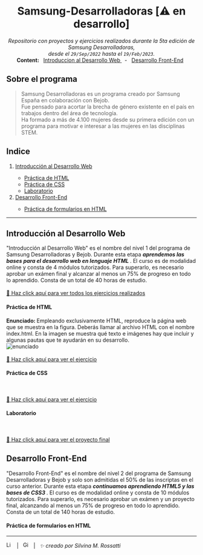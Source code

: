 
<h1 align="center"> Samsung-Desarrolladoras [⚠️ en desarrollo] </h1>
<p align="center">
 <i> Repositorio con proyectos y ejercicios realizados durante la 5ta edición de Samsung Desarrolladoras, <br /> desde el <code>29/Sep/2022</code> hasta el <code>19/Feb/2023</code>. </i> <br />
<b> Content: </b> 
&nbsp <a href="" target="_blank"> Introduccion al Desarrollo Web </a> &nbsp - 
&nbsp <a href=""> Desarrollo Front-End</a> &nbsp 
 
</p>

## Sobre el programa

>Samsung Desarrolladoras es un programa creado por Samsung España en colaboración con Bejob.  
>Fue pensado para acortar la brecha de género existente en el país en trabajos dentro del área de tecnología.  
>Ha formado a más de 4.100 mujeres desde su primera edición con un programa para motivar e interesar a las mujeres en las disciplinas STEM.

## Indice

<p align="center">
  <ol>
    <li> <a href="https://github.com/RossattiSM/Samsung-Desarrolladoras#introducci%C3%B3n-al-desarrollo-web"> Introducción al Desarrollo Web </a> </li>
    <ul>
      <li> <a href="https://github.com/RossattiSM/Samsung-Desarrolladoras#pr%C3%A1ctica-de-html"> Práctica de HTML </a> </li>
      <li> <a href="https://github.com/RossattiSM/Samsung-Desarrolladoras#pr%C3%A1ctica-de-css"> Práctica de CSS </a></li>
      <li> <a href="https://github.com/RossattiSM/Samsung-Desarrolladoras#laboratorio"> Laboratorio </a></li>
    </ul>
    <li> <a href="https://github.com/RossattiSM/Samsung-Desarrolladoras#desarrollo-front-end"> Desarrollo Front-End </a> </li>
    <ul>
      <li> <a href="https://github.com/RossattiSM/Samsung-Desarrolladoras#pr%C3%A1ctica-de-formularios-en-html"> Práctica de formularios en HTML </a> </li>
    </ul>
 </ol>
</p>

<hr>

## Introducción al Desarrollo Web

"Introducción al Desarrollo Web" es el nombre del nivel 1 del programa de Samsung Desarrolladoras y Bejob. Durante esta etapa <b><i> aprendemos las bases para el desarrollo web en lenguaje HTML </i></b>. El curso es de modalidad online y consta de 4 módulos tutorizados. Para superarlo, es necesario aprobar un exámen final y alcanzar al menos un 75% de progreso en todo lo aprendido. Consta de un total de 40 horas de estudio.
<br /><br />
<a href=""> 🚀 Haz click aquí para ver todos los ejercicios realizados </a>

#### Práctica de HTML

<b> Enunciado: </b> Empleando exclusivamente HTML, reproduce la página web que se muestra en la figura. Deberás llamar al archivo HTML con el nombre index.html. En la
imagen se muestra qué texto e imágenes hay que incluir y algunas pautas que te ayudarán en su desarrollo. <br />
<img src="" alt="enunciado" />
<br /><br />
<a href=""> 🚀 Haz click aquí para ver el ejercicio </a>

#### Práctica de CSS

<br /><br />
<a href=""> 🚀 Haz click aquí para ver el ejercicio </a>

#### Laboratorio

<br /><br />
<a href=""> 🚀 Haz click aquí para ver el proyecto final </a>

## Desarrollo Front-End
"Desarrollo Front-End" es el nombre del nivel 2 del programa de Samsung Desarrolladoras y Bejob y solo son admitidas el 50% de las inscriptas en el curso anterior. Durante esta etapa <b><i> continuamos aprendiendo HTML5 y las bases de CSS3 </i></b>. El curso es de modalidad online y consta de 10 módulos tutorizados. Para superarlo, es necesario aprobar un exámen y un proyecto final, alcanzando al menos un 75% de progreso en todo lo aprendido. Consta de un total de 140 horas de estudio.

#### Práctica de formularios en HTML

<hr>
<a href="https://www.linkedin.com/in/rossattism/"><img src="https://skillicons.dev/icons?i=linkedin" alt="Linkedin Logo" style="width: 16px; height: 16px" /></a> &nbsp | &nbsp
<a href="https://github.com/RossattiSM"><img src="https://skillicons.dev/icons?i=github" alt="GitHub logo" style="width: 16px; height: 16px" /></a>  &nbsp | &nbsp <i> ✨ creado por Silvina M. Rossatti </i> &nbsp
